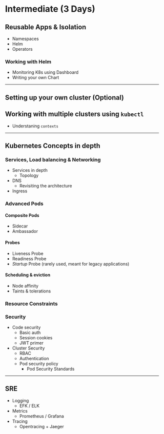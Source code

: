 # Intermediate (3 Days)

## Reusable Apps & Isolation

- Namespaces
- Helm
- Operators

### Working with Helm

- Monitoring K8s using Dashboard
- Writing your own Chart

---

## Setting up your own cluster (Optional)

## Working with multiple clusters using `kubectl`

- Understaning `contexts`

---

## Kubernetes Concepts in depth

### Services, Load balancing & Networking

- Services in depth
  - Topology
- DNS
  - Revisiting the architecture
- Ingress

### Advanced Pods

#### Composite Pods

- Sidecar
- Ambassador

#### Probes

- Liveness Probe
- Readiness Probe
- *Startup* Probe (rarely used, meant for legacy applications)

#### Scheduling & eviction

- Node affinity
- Taints & tolerations

### Resource Constraints

### Security

- Code security
  - Basic auth
  - Session cookies
  - JWT primer
- Cluster Security
  - RBAC
  - Authentication
  - Pod security policy
    - Pod Security Standards

---

## SRE

- Logging
  - EFK / ELK
- Metrics
  - Prometheus / Grafana
- Tracing
  - Opentracing + Jaeger
